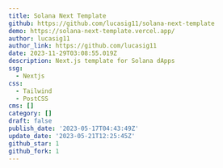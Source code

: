 ```yaml
---
title: Solana Next Template
github: https://github.com/lucasig11/solana-next-template
demo: https://solana-next-template.vercel.app/
author: lucasig11
author_link: https://github.com/lucasig11
date: 2023-11-29T03:08:55.019Z
description: Next.js template for Solana dApps
ssg:
  - Nextjs
css:
  - Tailwind
  - PostCSS
cms: []
category: []
draft: false
publish_date: '2023-05-17T04:43:49Z'
update_date: '2023-05-21T12:25:45Z'
github_star: 1
github_fork: 1
---
```

